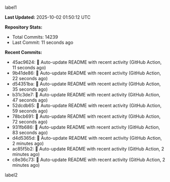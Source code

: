 
label1 
<!-- ACTIVITY_START -->
**Last Updated:** 2025-10-02 01:50:12 UTC

**Repository Stats:**
- Total Commits: 14239
- Last Commit: 11 seconds ago

**Recent Commits:**
- 45ac9624: 🤖 Auto-update README with recent activity (GitHub Action, 11 seconds ago)
- 9b41de86: 🤖 Auto-update README with recent activity (GitHub Action, 22 seconds ago)
- d54351ba: 🤖 Auto-update README with recent activity (GitHub Action, 35 seconds ago)
- b31c3de7: 🤖 Auto-update README with recent activity (GitHub Action, 47 seconds ago)
- 52dcdb65: 🤖 Auto-update README with recent activity (GitHub Action, 59 seconds ago)
- 78bcb691: 🤖 Auto-update README with recent activity (GitHub Action, 72 seconds ago)
- 931fb686: 🤖 Auto-update README with recent activity (GitHub Action, 83 seconds ago)
- d4d5365d: 🤖 Auto-update README with recent activity (GitHub Action, 2 minutes ago)
- ac85f5b2: 🤖 Auto-update README with recent activity (GitHub Action, 2 minutes ago)
- c8e36c73: 🤖 Auto-update README with recent activity (GitHub Action, 2 minutes ago)
<!-- ACTIVITY_END -->

label2
